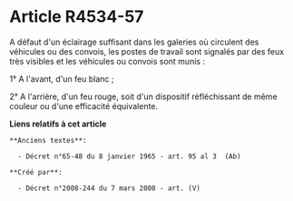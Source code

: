 # Article R4534-57

A défaut d'un éclairage suffisant dans les galeries où circulent des véhicules ou des convois, les postes de travail sont
signalés par des feux très visibles et les véhicules ou convois sont munis :

1° A l'avant, d'un feu blanc ;

2° A l'arrière, d'un feu rouge, soit d'un dispositif réfléchissant de même couleur ou d'une efficacité équivalente.

**Liens relatifs à cet article**

	**Anciens textes**:

	  - Décret n°65-48 du 8 janvier 1965 - art. 95 al 3  (Ab)

	**Créé par**:

	  - Décret n°2008-244 du 7 mars 2008 - art. (V)
